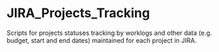 # JIRA_Projects_Tracking
Scripts for projects statuses tracking by worklogs and other data (e.g. budget, start and end dates) maintained for each project in JIRA.
